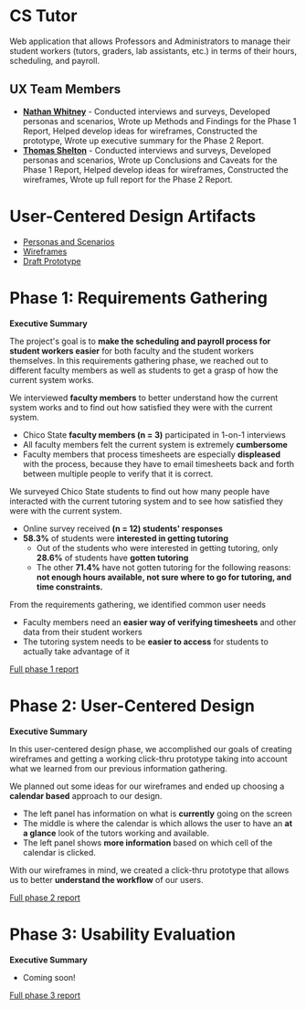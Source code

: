 # CS Tutor

Web application that allows Professors and Administrators to manage their student workers (tutors, graders, lab assistants, etc.) in terms of their hours, scheduling, and payroll.

## UX Team Members

* **[Nathan Whitney](https://usabilityengineering.github.io/ux-portfolio-the29ster/)** - Conducted interviews and surveys, Developed personas and scenarios, Wrote up Methods and Findings for the Phase 1 Report, Helped develop ideas for wireframes, Constructed the prototype, Wrote up executive summary for the Phase 2 Report.
* **[Thomas Shelton](https://usabilityengineering.github.io/ux-portfolio-tomleeshelton/)** - Conducted interviews and surveys, Developed personas and scenarios, Wrote up Conclusions and Caveats for the Phase 1 Report, Helped develop ideas for wireframes, Constructed the wireframes, Wrote up full report for the Phase 2 Report.

# User-Centered Design Artifacts
 
* [Personas and Scenarios](artifacts/PersonasandScenarios.pdf)
* [Wireframes](artifacts/CSTutor-Wireframe-V1.pdf)
* [Draft Prototype](https://xd.adobe.com/view/0e7cf291-2f1a-4e88-8e3a-31e7c6be2a19-5b2f/screen/ca615a03-1354-442e-9bb0-63902fd88c63?fullscreen&hints=off)

# Phase 1: Requirements Gathering

**Executive Summary**

The project's goal is to **make the scheduling and payroll process for student workers easier** for both faculty and the student workers themselves. In this requirements gathering phase, we reached out to different faculty members as well as students to get a grasp of how the current system works.

We interviewed **faculty members** to better understand how the current system works and to find out how satisfied they were with the current system.

* Chico State **faculty members (n = 3)** participated in 1-on-1 interviews
* All faculty members felt the current system is extremely **cumbersome**
* Faculty members that process timesheets are especially **displeased** with the process, because they have to email timesheets back and forth between multiple people to verify that it is correct.

We surveyed Chico State students to find out how many people have interacted with the current tutoring system and to see how satisfied they were with the current system.

* Online survey received **(n = 12) students' responses**
* **58.3%** of students were **interested in getting tutoring**
  * Out of the students who were interested in getting tutoring, only **28.6%** of students have **gotten tutoring**
  * The other **71.4%** have not gotten tutoring for the following reasons: **not enough hours available, not sure where to go for tutoring, and time constraints.**

From the requirements gathering, we identified common user needs

* Faculty members need an **easier way of verifying timesheets** and other data from their student workers
* The tutoring system needs to be **easier to access** for students to actually take advantage of it

[Full phase 1 report](requirements/)

# Phase 2: User-Centered Design

**Executive Summary**

In this user-centered design phase, we accomplished our goals of creating wireframes and getting a working click-thru prototype taking into account what we learned from our previous information gathering.

We planned out some ideas for our wireframes and ended up choosing a **calendar based** approach to our design.

* The left panel has information on what is **currently** going on the screen
* The middle is where the calendar is which allows the user to have an **at a glance** look of the tutors working and available.
* The left panel shows **more information** based on which cell of the calendar is clicked.

With our wireframes in mind, we created a click-thru prototype that allows us to better **understand the workflow** of our users.

[Full phase 2 report](design/)

# Phase 3: Usability Evaluation

**Executive Summary**

* Coming soon!

[Full phase 3 report](evaluation/)
